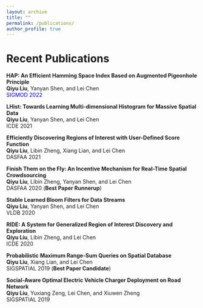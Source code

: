 ```yaml
---
layout: archive
title: ""
permalink: /publications/
author_profile: true
---
```


Recent Publications
=====
**HAP: An Efficient Hamming Space Index Based on Augmented Pigeonhole Principle**  
**Qiyu Liu**, Yanyan Shen, and Lei Chen   
<span style="color:blue">SIGMOD 2022</span>   


**LHist: Towards Learning Multi-dimensional Histogram for Massive Spatial Data**   
**Qiyu Liu**, Yanyan Shen, and Lei Chen   
ICDE 2021   


**Efficiently Discovering Regions of Interest with User-Defined Score Function**  
**Qiyu Liu**, Libin Zheng, Xiang Lian, and Lei Chen   
DASFAA 2021   

**Finish Them on the Fly: An Incentive Mechanism for Real-Time Spatial Crowdsourcing**   
**Qiyu Liu**, Libin Zheng, Yanyan Shen, and Lei Chen   
DASFAA 2020 (**Best Paper Runnerup**)   

**Stable Learned Bloom Filters for Data Streams**   
**Qiyu Liu**, Yanyan Shen, and Lei Chen   
VLDB 2020   

**RIDE: A System for Generalized Region of Interest Discovery and Exploration**   
**Qiyu Liu**, Libin Zheng, and Lei Chen   
ICDE 2020   

**Probabilistic Maximum Range-Sum Queries on Spatial Database**   
**Qiyu Liu**, Xiang Lian, and Lei Chen   
SIGSPATIAL 2019 (**Best Paper Candidate**)   

**Social-Aware Optimal Electric Vehicle Charger Deployment on Road Network**   
**Qiyu Liu**, Yuxiang Zeng, Lei Chen, and Xiuwen Zheng   
SIGSPATIAL 2019   


  
